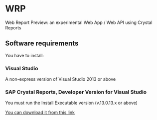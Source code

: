 WRP
===

Web Report Preview: an experimental Web App / Web API using Crystal Reports


Software requirements
--------------------------

You have to install:

### Visual Studio
A non-express version of Visual Studio 2013 or above

### SAP Crystal Reports, Developer Version for Visual Studio
You must run the Install Executable version (v.13.0.13.x or above)

[You can download it from this link](http://scn.sap.com/community/crystal-reports-for-visual-studio)

